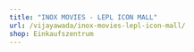 ```yaml
---
title: "INOX MOVIES - LEPL ICON MALL"
url: /vijayawada/inox-movies-lepl-icon-mall/
shop: Einkaufszentrum
---
```

